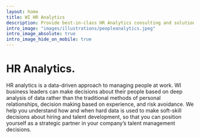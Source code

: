 ```yaml
---
layout: home
title: WI HR Analytics
description: Provide best-in-class HR Analytics consulting and solutioning
intro_image: "images/illustrations/peopleanalytics.jpeg"
intro_image_absolute: true
intro_image_hide_on_mobile: true
---
```


# HR Analytics.

HR analytics is a data-driven approach to managing people at work. WI business leaders can make decisions about their people based on deep analysis of data rather than the traditional methods of personal relationships, decision making based on experience, and risk avoidance. We help you understand how and when hard data is used to make soft-skill decisions about hiring and talent development, so that you can position yourself as a strategic partner in your company’s talent management decisions.
